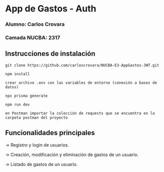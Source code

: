 # App de Gastos - Auth

### Alumno: Carlos Crovara

### Camada NUCBA: 2317

## Instrucciones de instalación

```
git clone https://github.com/carloscrovara/NUCBA-E3-AppGastos-JWT.git

npm install

crear archivo .env con las variables de entorno (conexión a bases de datos)

npx prisma generate

npm run dev

en Postman importar la colección de requests que se encuentra en la carpeta postman del proyecto
```

## Funcionalidades principales

-> Registro y login de usuarios.

-> Creación, modificación y eliminación de gastos de un usuario.

-> Listado de gastos de un usuario.
